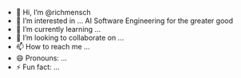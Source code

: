 - 👋 Hi, I’m @richmensch
- 👀 I’m interested in ... AI Software Engineering for the greater good
- 🌱 I’m currently learning ...
- 💞️ I’m looking to collaborate on ...
- 📫 How to reach me ...
- 😄 Pronouns: ...
- ⚡ Fun fact: ...

<!---
richmensch/richmensch is a ✨ special ✨ repository because its `README.md` (this file) appears on your GitHub profile.
You can click the Preview link to take a look at your changes.
--->
